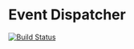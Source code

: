 # Event Dispatcher
[![Build Status](https://api.shippable.com/projects/551cba295ab6cc1352b42bc7/badge?branchName=master)](https://app.shippable.com/projects/551cba295ab6cc1352b42bc7/builds/latest)


